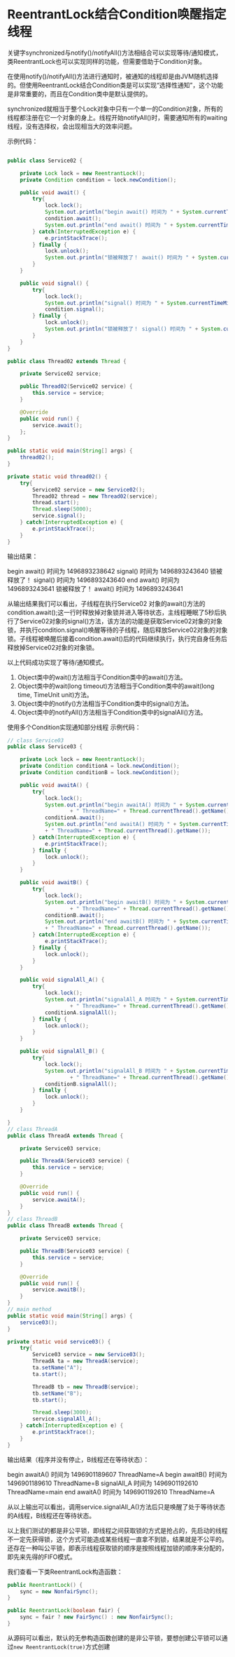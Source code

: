 # ReentrantLock结合Condition唤醒指定线程



关键字synchronized与notify()/notifyAll()方法相结合可以实现等待/通知模式，类ReentrantLock也可以实现同样的功能，但需要借助于Condition对象。

在使用notify()/notifyAll()方法进行通知时，被通知的线程却是由JVM随机选择的。但使用ReentrantLock结合Condition类是可以实现“选择性通知”，这个功能是非常重要的，而且在Condition类中是默认提供的。

synchronized就相当于整个Lock对象中只有一个单一的Condition对象，所有的线程都注册在它一个对象的身上。线程开始notifyAll()时，需要通知所有的waiting线程，没有选择权，会出现相当大的效率问题。

示例代码：



```java

public class Service02 {

    private Lock lock = new ReentrantLock();
    private Condition condition = lock.newCondition();

    public void await() {
        try{
            lock.lock();
            System.out.println("begin await() 时间为 " + System.currentTimeMillis());
            condition.await();
            System.out.println("end await() 时间为 " + System.currentTimeMillis());
        } catch(InterruptedException e) {
            e.printStackTrace();
        } finally {
            lock.unlock();
            System.out.println("锁被释放了！ await() 时间为 " + System.currentTimeMillis());
        }
    }

    public void signal() {
        try{
            lock.lock();
            System.out.println("signal() 时间为 " + System.currentTimeMillis());
            condition.signal();
        } finally {
            lock.unlock();
            System.out.println("锁被释放了！ signal() 时间为 " + System.currentTimeMillis());
        }
    }
}

public class Thread02 extends Thread {

    private Service02 service;

    public Thread02(Service02 service) {
        this.service = service;
    }

    @Override
    public void run() {
        service.await();
    };
}

public static void main(String[] args) {
    thread02();
}

private static void thread02() {
    try{
        Service02 service = new Service02();
        Thread02 thread = new Thread02(service);
        thread.start();
        Thread.sleep(5000);
        service.signal();
    } catch(InterruptedException e) {
        e.printStackTrace();
    }
}

```


输出结果：

begin await() 时间为 1496893238642
signal() 时间为 1496893243640
锁被释放了！ signal() 时间为 1496893243640
end await() 时间为 1496893243641
锁被释放了！ await() 时间为 1496893243641

从输出结果我们可以看出，子线程在执行Service02 对象的await()方法的condition.await();这一行时释放掉对象锁并进入等待状态，主线程睡眠了5秒后执行了Service02对象的signal()方法，该方法的功能是获取Service02对象的对象锁，并执行condition.signal()唤醒等待的子线程，随后释放Service02对象的对象锁。子线程被唤醒后接着condition.await()后的代码继续执行，执行完自身任务后释放掉Service02对象的对象锁。

以上代码成功实现了等待/通知模式。
1. Object类中的wait()方法相当于Condition类中的await()方法。
2. Object类中的wait(long timeout)方法相当于Condition类中的await(long time, TimeUnit unit)方法。
3. Object类中的notify()方法相当于Condition类中的signal()方法。
4. Object类中的notifyAll()方法相当于Condition类中的signalAll()方法。

使用多个Condition实现通知部分线程
示例代码：

```java
// class Service03
public class Service03 {

    private Lock lock = new ReentrantLock();
    private Condition conditionA = lock.newCondition();
    private Condition conditionB = lock.newCondition();

    public void awaitA() {
        try{
            lock.lock();
            System.out.println("begin awaitA() 时间为 " + System.currentTimeMillis() 
                    + " ThreadName=" + Thread.currentThread().getName());
            conditionA.await();
            System.out.println("end awaitA() 时间为 " + System.currentTimeMillis() 
            + " ThreadName=" + Thread.currentThread().getName());
        } catch(InterruptedException e) {
            e.printStackTrace();
        } finally {
            lock.unlock();
        }
    }

    public void awaitB() {
        try{
            lock.lock();
            System.out.println("begin awaitB() 时间为 " + System.currentTimeMillis() 
                    + " ThreadName=" + Thread.currentThread().getName());
            conditionB.await();
            System.out.println("end awaitB() 时间为 " + System.currentTimeMillis() 
            + " ThreadName=" + Thread.currentThread().getName());
        } catch(InterruptedException e) {
            e.printStackTrace();
        } finally {
            lock.unlock();
        }
    }

    public void signalAll_A() {
        try{
            lock.lock();
            System.out.println("signalAll_A 时间为 " + System.currentTimeMillis()
                    + " ThreadName=" + Thread.currentThread().getName());
            conditionA.signalAll();
        } finally {
            lock.unlock();
        }
    }

    public void signalAll_B() {
        try{
            lock.lock();
            System.out.println("signalAll_B 时间为 " + System.currentTimeMillis()
                    + " ThreadName=" + Thread.currentThread().getName());
            conditionB.signalAll();
        } finally {
            lock.unlock();
        }
    }

}
// class ThreadA
public class ThreadA extends Thread {

    private Service03 service;

    public ThreadA(Service03 service) {
        this.service = service;
    }

    @Override
    public void run() {
        service.awaitA();
    }
}
// class ThreadB
public class ThreadB extends Thread {

    private Service03 service;

    public ThreadB(Service03 service) {
        this.service = service;
    }

    @Override
    public void run() {
        service.awaitB();
    }
}
// main method
public static void main(String[] args) {
    service03();
}

private static void service03() {
    try{
        Service03 service = new Service03();
        ThreadA ta = new ThreadA(service);
        ta.setName("A");
        ta.start();

        ThreadB tb = new ThreadB(service);
        tb.setName("B");
        tb.start();

        Thread.sleep(3000);
        service.signalAll_A();
    } catch(InterruptedException e) {
        e.printStackTrace();
    }
}

```

输出结果（程序并没有停止，B线程还在等待状态）：

begin awaitA() 时间为 1496901189607 ThreadName=A
begin awaitB() 时间为 1496901189610 ThreadName=B
signalAll_A 时间为 1496901192610 ThreadName=main
end awaitA() 时间为 1496901192610 ThreadName=A

从以上输出可以看出，调用service.signalAll_A()方法后只是唤醒了处于等待状态的A线程，B线程还在等待状态。

以上我们测试的都是非公平锁，即线程之间获取锁的方式是抢占的，先启动的线程不一定先获得锁，这个方式可能造成某些线程一直拿不到锁，结果就是不公平的。还存在一种叫公平锁，即表示线程获取锁的顺序是按照线程加锁的顺序来分配的，即先来先得的FIFO模式。

我们查看一下类ReentrantLock构造函数：

```java
public ReentrantLock() {
    sync = new NonfairSync();
}

public ReentrantLock(boolean fair) {
    sync = fair ? new FairSync() : new NonfairSync();
}
```

从源码可以看出，默认的无参构造函数创建的是非公平锁，要想创建公平锁可以通过`new ReentrantLock(true)`方式创建